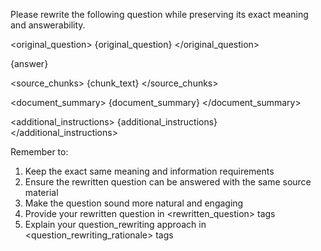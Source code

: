 Please rewrite the following question while preserving its exact meaning and answerability.

<original_question>
{original_question}
</original_question>

<answer>
{answer}
</answer>

<source_chunks>
{chunk_text}
</source_chunks>

<document_summary>
{document_summary}
</document_summary>

<additional_instructions>
{additional_instructions}
</additional_instructions>

Remember to:
1. Keep the exact same meaning and information requirements
2. Ensure the rewritten question can be answered with the same source material
3. Make the question sound more natural and engaging
4. Provide your rewritten question in <rewritten_question> tags
5. Explain your question_rewriting approach in <question_rewriting_rationale> tags 